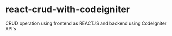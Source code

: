 # react-crud-with-codeigniter
CRUD operation using frontend as REACTJS and backend using CodeIgniter API's
